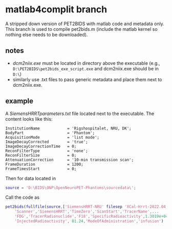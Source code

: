 # matlab4complit branch

A stripped down version of PET2BIDS with matlab code and metadata only.  
This branch is used to compile pet2bids.m (include the matlab kernel so nothing else needs to be downloaded).

## notes
- _dcm2niix.exe_ must be located in directory above the executable (e.g., `D:\PET2BIDS\pet2bids_exe_script.exe` and dcm2niix.exe should be in `D:\`)
- similarly use .txt files to pass generic metadata and place them next to dcm2niix.exe. 

## example

A _SiemensHRRTparameters.txt_ file located next to the executable. The content looks like this:  
```
InstitutionName            = 'Rigshospitalet, NRU, DK';
BodyPart                   = 'Phantom';
AcquisitionMode            = 'list mode';
ImageDecayCorrected        = 'true';
ImageDecayCorrectionTime   = 0;
ReconFilterType            = 'none';
ReconFilterSize            = 0;
AttenuationCorrection      = '10-min transmission scan';
FrameDuration              = 1200;
FrameTimesStart            = 0;
```

Then for data located in  
```matlab
source = 'D:\BIDS\ONP\OpenNeuroPET-Phantoms\sourcedata\';
```

Call the code as
``` matlab
pet2bids(fullfile(source,['SiemensHRRT-NRU' filesep 'XCal-Hrrt-2022.04.21.15.43.05_EM_3D.v']),...
    'Scanner','SiemensHRRT','TimeZero','ScanStart','TracerName',...
    'FDG','TracerRadionuclide','F18','SpecificRadioactivity',1.3019e+04,...
    'InjectedRadioactivity', 81.24,'ModeOfAdministration','infusion')
```


